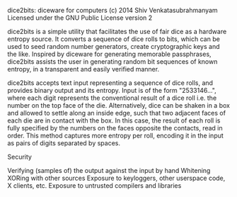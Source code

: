 dice2bits: diceware for computers
(c) 2014 Shiv Venkatasubrahmanyam
Licensed under the GNU Public License version 2

dice2bits is a simple utility that facilitates the use of fair dice as a
hardware entropy source. It converts a sequence of dice rolls to bits, which
can be used to seed random number generators, create cryptographic keys and the
like. Inspired by diceware for generating memorable passphrases, dice2bits
assists the user in generating random bit sequences of known entropy, in a
transparent and easily verified manner.

dice2bits accepts text input representing a sequence of dice rolls, and
provides binary output and its entropy. Input is of the form "2533146...",
where each digit represents the conventional result of a dice roll i.e. the
number on the top face of the die. Alternatively, dice can be shaken in a box
and allowed to settle along an inside edge, such that two adjacent faces of
each die are in contact with the box. In this case, the result of each roll
is fully specified by the numbers on the faces opposite the contacts, read
in order. This method captures more entropy per roll, encoding it in the input
as pairs of digits separated by spaces.

Security

Verifying (samples of) the output against the input by hand
Whitening
XORing with other sources
Exposure to keyloggers, other userspace code, X clients, etc.
Exposure to untrusted compilers and libraries

